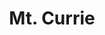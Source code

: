 ---
layout: product
product_id: 2062539653182
id: 2062539653182
title: Mt. Currie
body_html: >-
  <p>Mt. Currie in Pemberton, 2017.</p>

  <p>While staying in a micro cabin in the Pemberton Valley, and after a brief encounter with the neighbourhood black-bear, I caught this photo of the sunlight crashing against the rigid peaks of Mt. Currie.</p>

  <p> </p>
vendor: Connell McCarthy
product_type: Photo Print
created_at: 2019-03-17T13:22:04-04:00
handle: mt-currie
updated_at: 2022-01-18T10:42:42-05:00
published_at: 2018-08-22T19:38:24-04:00
template_suffix: ""
status: active
published_scope: global
tags: Batch 03, clouds, mountain, mountains, Print, rocky mountains, snow
admin_graphql_api_id: gid://shopify/Product/2062539653182
variants:
  - product_id: 2062539653182
    id: 39577140133950
    title: 8x10” / Full Colour
    price: "35.00"
    sku: CM-PP-B3-05-XXS-FC
    position: 1
    inventory_policy: deny
    compare_at_price: null
    fulfillment_service: manual
    inventory_management: null
    option1: 8x10”
    option2: Full Colour
    option3: null
    created_at: 2021-09-01T14:11:46-04:00
    updated_at: 2021-09-01T14:12:07-04:00
    taxable: true
    barcode: ""
    grams: 208
    image_id: 6301783982142
    weight: 0.208
    weight_unit: kg
    inventory_item_id: 41671580778558
    inventory_quantity: 0
    old_inventory_quantity: 0
    requires_shipping: true
    admin_graphql_api_id: gid://shopify/ProductVariant/39577140133950
  - product_id: 2062539653182
    id: 39577140166718
    title: 8x10” / Black & White
    price: "35.00"
    sku: CM-PP-B3-05-XXS-BW
    position: 2
    inventory_policy: deny
    compare_at_price: null
    fulfillment_service: manual
    inventory_management: null
    option1: 8x10”
    option2: Black & White
    option3: null
    created_at: 2021-09-01T14:11:46-04:00
    updated_at: 2021-09-01T14:12:07-04:00
    taxable: true
    barcode: ""
    grams: 208
    image_id: 6301783818302
    weight: 0.208
    weight_unit: kg
    inventory_item_id: 41671580811326
    inventory_quantity: 0
    old_inventory_quantity: 0
    requires_shipping: true
    admin_graphql_api_id: gid://shopify/ProductVariant/39577140166718
  - product_id: 2062539653182
    id: 39577140199486
    title: 8.5x11” / Full Colour
    price: "35.00"
    sku: CM-PP-B3-05-XS-FC
    position: 3
    inventory_policy: deny
    compare_at_price: null
    fulfillment_service: manual
    inventory_management: null
    option1: 8.5x11”
    option2: Full Colour
    option3: null
    created_at: 2021-09-01T14:11:46-04:00
    updated_at: 2021-09-01T14:12:07-04:00
    taxable: true
    barcode: ""
    grams: 208
    image_id: 6301783982142
    weight: 0.208
    weight_unit: kg
    inventory_item_id: 41671580844094
    inventory_quantity: 0
    old_inventory_quantity: 0
    requires_shipping: true
    admin_graphql_api_id: gid://shopify/ProductVariant/39577140199486
  - product_id: 2062539653182
    id: 39577140232254
    title: 8.5x11” / Black & White
    price: "35.00"
    sku: CM-PP-B3-05-XS-BW
    position: 4
    inventory_policy: deny
    compare_at_price: null
    fulfillment_service: manual
    inventory_management: null
    option1: 8.5x11”
    option2: Black & White
    option3: null
    created_at: 2021-09-01T14:11:46-04:00
    updated_at: 2021-09-01T14:12:07-04:00
    taxable: true
    barcode: ""
    grams: 208
    image_id: 6301783818302
    weight: 0.208
    weight_unit: kg
    inventory_item_id: 41671580876862
    inventory_quantity: 0
    old_inventory_quantity: 0
    requires_shipping: true
    admin_graphql_api_id: gid://shopify/ProductVariant/39577140232254
  - product_id: 2062539653182
    id: 39577140265022
    title: 13x19” / Full Colour
    price: "40.00"
    sku: CM-PP-B3-05-S-FC
    position: 5
    inventory_policy: deny
    compare_at_price: null
    fulfillment_service: manual
    inventory_management: null
    option1: 13x19”
    option2: Full Colour
    option3: null
    created_at: 2021-09-01T14:11:46-04:00
    updated_at: 2021-09-01T14:12:07-04:00
    taxable: true
    barcode: ""
    grams: 208
    image_id: 6301783982142
    weight: 0.208
    weight_unit: kg
    inventory_item_id: 41671580909630
    inventory_quantity: 0
    old_inventory_quantity: 0
    requires_shipping: true
    admin_graphql_api_id: gid://shopify/ProductVariant/39577140265022
  - product_id: 2062539653182
    id: 39577140297790
    title: 13x19” / Black & White
    price: "40.00"
    sku: CM-PP-B3-05-S-BW
    position: 6
    inventory_policy: deny
    compare_at_price: null
    fulfillment_service: manual
    inventory_management: null
    option1: 13x19”
    option2: Black & White
    option3: null
    created_at: 2021-09-01T14:11:46-04:00
    updated_at: 2021-09-01T14:12:07-04:00
    taxable: true
    barcode: ""
    grams: 208
    image_id: 6301783818302
    weight: 0.208
    weight_unit: kg
    inventory_item_id: 41671580942398
    inventory_quantity: 0
    old_inventory_quantity: 0
    requires_shipping: true
    admin_graphql_api_id: gid://shopify/ProductVariant/39577140297790
  - product_id: 2062539653182
    id: 39577140330558
    title: 16x20” / Full Colour
    price: "50.00"
    sku: CM-PP-B3-05-M-FC
    position: 7
    inventory_policy: deny
    compare_at_price: null
    fulfillment_service: manual
    inventory_management: null
    option1: 16x20”
    option2: Full Colour
    option3: null
    created_at: 2021-09-01T14:11:46-04:00
    updated_at: 2021-09-01T14:12:07-04:00
    taxable: true
    barcode: ""
    grams: 208
    image_id: 6301783982142
    weight: 0.208
    weight_unit: kg
    inventory_item_id: 41671580975166
    inventory_quantity: 0
    old_inventory_quantity: 0
    requires_shipping: true
    admin_graphql_api_id: gid://shopify/ProductVariant/39577140330558
  - product_id: 2062539653182
    id: 39577140363326
    title: 16x20” / Black & White
    price: "50.00"
    sku: CM-PP-B3-05-M-BW
    position: 8
    inventory_policy: deny
    compare_at_price: null
    fulfillment_service: manual
    inventory_management: null
    option1: 16x20”
    option2: Black & White
    option3: null
    created_at: 2021-09-01T14:11:46-04:00
    updated_at: 2021-09-01T14:12:07-04:00
    taxable: true
    barcode: ""
    grams: 208
    image_id: 6301783818302
    weight: 0.208
    weight_unit: kg
    inventory_item_id: 41671581007934
    inventory_quantity: 0
    old_inventory_quantity: 0
    requires_shipping: true
    admin_graphql_api_id: gid://shopify/ProductVariant/39577140363326
  - product_id: 2062539653182
    id: 39577140396094
    title: 20x24” / Full Colour
    price: "60.00"
    sku: CM-PP-B3-05-L-FC
    position: 9
    inventory_policy: deny
    compare_at_price: null
    fulfillment_service: manual
    inventory_management: null
    option1: 20x24”
    option2: Full Colour
    option3: null
    created_at: 2021-09-01T14:11:46-04:00
    updated_at: 2021-09-01T14:12:07-04:00
    taxable: true
    barcode: ""
    grams: 208
    image_id: 6301783982142
    weight: 0.208
    weight_unit: kg
    inventory_item_id: 41671581040702
    inventory_quantity: 0
    old_inventory_quantity: 0
    requires_shipping: true
    admin_graphql_api_id: gid://shopify/ProductVariant/39577140396094
  - product_id: 2062539653182
    id: 39577140428862
    title: 20x24” / Black & White
    price: "60.00"
    sku: CM-PP-B3-05-L-BW
    position: 10
    inventory_policy: deny
    compare_at_price: null
    fulfillment_service: manual
    inventory_management: null
    option1: 20x24”
    option2: Black & White
    option3: null
    created_at: 2021-09-01T14:11:46-04:00
    updated_at: 2021-09-01T14:12:07-04:00
    taxable: true
    barcode: ""
    grams: 208
    image_id: 6301783818302
    weight: 0.208
    weight_unit: kg
    inventory_item_id: 41671581073470
    inventory_quantity: 0
    old_inventory_quantity: 0
    requires_shipping: true
    admin_graphql_api_id: gid://shopify/ProductVariant/39577140428862
  - product_id: 2062539653182
    id: 39577140461630
    title: 20x30” / Full Colour
    price: "70.00"
    sku: CM-PP-B3-05-XL-FC
    position: 11
    inventory_policy: deny
    compare_at_price: null
    fulfillment_service: manual
    inventory_management: null
    option1: 20x30”
    option2: Full Colour
    option3: null
    created_at: 2021-09-01T14:11:46-04:00
    updated_at: 2021-09-01T14:12:07-04:00
    taxable: true
    barcode: ""
    grams: 208
    image_id: 6301783982142
    weight: 0.208
    weight_unit: kg
    inventory_item_id: 41671581106238
    inventory_quantity: 0
    old_inventory_quantity: 0
    requires_shipping: true
    admin_graphql_api_id: gid://shopify/ProductVariant/39577140461630
  - product_id: 2062539653182
    id: 39577140494398
    title: 20x30” / Black & White
    price: "70.00"
    sku: CM-PP-B3-05-XL-BW
    position: 12
    inventory_policy: deny
    compare_at_price: null
    fulfillment_service: manual
    inventory_management: null
    option1: 20x30”
    option2: Black & White
    option3: null
    created_at: 2021-09-01T14:11:46-04:00
    updated_at: 2021-09-01T14:12:07-04:00
    taxable: true
    barcode: ""
    grams: 208
    image_id: 6301783818302
    weight: 0.208
    weight_unit: kg
    inventory_item_id: 41671581139006
    inventory_quantity: 0
    old_inventory_quantity: 0
    requires_shipping: true
    admin_graphql_api_id: gid://shopify/ProductVariant/39577140494398
  - product_id: 2062539653182
    id: 39577140527166
    title: 24x36” / Full Colour
    price: "90.00"
    sku: CM-PP-B3-05-XXL-FC
    position: 13
    inventory_policy: deny
    compare_at_price: null
    fulfillment_service: manual
    inventory_management: null
    option1: 24x36”
    option2: Full Colour
    option3: null
    created_at: 2021-09-01T14:11:46-04:00
    updated_at: 2021-09-01T14:12:07-04:00
    taxable: true
    barcode: ""
    grams: 208
    image_id: 6301783982142
    weight: 0.208
    weight_unit: kg
    inventory_item_id: 41671581171774
    inventory_quantity: 0
    old_inventory_quantity: 0
    requires_shipping: true
    admin_graphql_api_id: gid://shopify/ProductVariant/39577140527166
  - product_id: 2062539653182
    id: 39577140559934
    title: 24x36” / Black & White
    price: "90.00"
    sku: CM-PP-B3-05-XXL-BW
    position: 14
    inventory_policy: deny
    compare_at_price: null
    fulfillment_service: manual
    inventory_management: null
    option1: 24x36”
    option2: Black & White
    option3: null
    created_at: 2021-09-01T14:11:46-04:00
    updated_at: 2021-09-01T14:12:07-04:00
    taxable: true
    barcode: ""
    grams: 208
    image_id: 6301783818302
    weight: 0.208
    weight_unit: kg
    inventory_item_id: 41671581204542
    inventory_quantity: 0
    old_inventory_quantity: 0
    requires_shipping: true
    admin_graphql_api_id: gid://shopify/ProductVariant/39577140559934
  - product_id: 2062539653182
    id: 39577140592702
    title: 30x40” / Full Colour
    price: "100.00"
    sku: CM-PP-B3-05-XXXL-FC
    position: 15
    inventory_policy: deny
    compare_at_price: null
    fulfillment_service: manual
    inventory_management: null
    option1: 30x40”
    option2: Full Colour
    option3: null
    created_at: 2021-09-01T14:11:46-04:00
    updated_at: 2021-09-01T14:12:07-04:00
    taxable: true
    barcode: ""
    grams: 208
    image_id: 6301783982142
    weight: 0.208
    weight_unit: kg
    inventory_item_id: 41671581237310
    inventory_quantity: 0
    old_inventory_quantity: 0
    requires_shipping: true
    admin_graphql_api_id: gid://shopify/ProductVariant/39577140592702
  - product_id: 2062539653182
    id: 39577140625470
    title: 30x40” / Black & White
    price: "100.00"
    sku: CM-PP-B3-05-XXXL-BW
    position: 16
    inventory_policy: deny
    compare_at_price: null
    fulfillment_service: manual
    inventory_management: null
    option1: 30x40”
    option2: Black & White
    option3: null
    created_at: 2021-09-01T14:11:46-04:00
    updated_at: 2021-09-01T14:12:07-04:00
    taxable: true
    barcode: ""
    grams: 208
    image_id: 6301783818302
    weight: 0.208
    weight_unit: kg
    inventory_item_id: 41671581270078
    inventory_quantity: 0
    old_inventory_quantity: 0
    requires_shipping: true
    admin_graphql_api_id: gid://shopify/ProductVariant/39577140625470
options:
  - product_id: 2062539653182
    id: 2805824290878
    name: Size
    position: 1
    values:
      - 8x10”
      - 8.5x11”
      - 13x19”
      - 16x20”
      - 20x24”
      - 20x30”
      - 24x36”
      - 30x40”
  - product_id: 2062539653182
    id: 8589979582526
    name: Color
    position: 2
    values:
      - Full Colour
      - Black & White
images:
  - product_id: 2062539653182
    id: 6301783982142
    position: 1
    created_at: 2019-03-17T13:22:18-04:00
    updated_at: 2019-10-20T18:44:17-04:00
    alt: null
    width: 1000
    height: 1500
    src: https://cdn.shopify.com/s/files/1/1624/2355/products/Mt.-Currie---Product-2019.jpg?v=1571611457
    variant_ids:
      - 39577140133950
      - 39577140199486
      - 39577140265022
      - 39577140330558
      - 39577140396094
      - 39577140461630
      - 39577140527166
      - 39577140592702
    admin_graphql_api_id: gid://shopify/ProductImage/6301783982142
  - product_id: 2062539653182
    id: 6301783818302
    position: 2
    created_at: 2019-03-17T13:22:17-04:00
    updated_at: 2019-10-20T18:44:17-04:00
    alt: null
    width: 1000
    height: 1500
    src: https://cdn.shopify.com/s/files/1/1624/2355/products/Mt.-Currie---Product-2019-B_W.jpg?v=1571611457
    variant_ids:
      - 39577140166718
      - 39577140232254
      - 39577140297790
      - 39577140363326
      - 39577140428862
      - 39577140494398
      - 39577140559934
      - 39577140625470
    admin_graphql_api_id: gid://shopify/ProductImage/6301783818302
  - product_id: 2062539653182
    id: 28230192070718
    position: 3
    created_at: 2021-05-04T20:19:09-04:00
    updated_at: 2021-05-04T20:19:09-04:00
    alt: null
    width: 2000
    height: 1800
    src: https://cdn.shopify.com/s/files/1/1624/2355/products/PAR_02_0001_7cadf2d9-ae64-4ec4-968b-a6a242082efe.png?v=1620173949
    variant_ids: []
    admin_graphql_api_id: gid://shopify/ProductImage/28230192070718
image:
  product_id: 2062539653182
  id: 6301783982142
  position: 1
  created_at: 2019-03-17T13:22:18-04:00
  updated_at: 2019-10-20T18:44:17-04:00
  alt: null
  width: 1000
  height: 1500
  src: https://cdn.shopify.com/s/files/1/1624/2355/products/Mt.-Currie---Product-2019.jpg?v=1571611457
  variant_ids:
    - 39577140133950
    - 39577140199486
    - 39577140265022
    - 39577140330558
    - 39577140396094
    - 39577140461630
    - 39577140527166
    - 39577140592702
  admin_graphql_api_id: gid://shopify/ProductImage/6301783982142

---